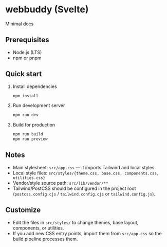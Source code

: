 # webbuddy (Svelte)

Minimal docs

## Prerequisites

- Node.js (LTS)
- npm or pnpm

## Quick start

1. Install dependencies

   ```sh
   npm install
   ```

2. Run development server

   ```sh
   npm run dev
   ```

3. Build for production

   ```sh
   npm run build
   npm run preview
   ```

## Notes

- Main stylesheet: `src/app.css` — it imports Tailwind and local styles.
- Local style files: `src/styles/{theme.css, base.css, components.css, utilities.css}`
- Vendor/style source path: `src/lib/vendor/**`
- Tailwind/PostCSS should be configured in the project root (`postcss.config.cjs` / `tailwind.config.cjs` or `tailwind.config.js`).

## Customize

- Edit the files in `src/styles/` to change themes, base layout, components, or utilities.
- If you add new CSS entry points, import them from `src/app.css` so the build pipeline processes them.
